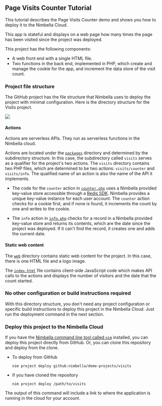 ## Page Visits Counter Tutorial

This tutorial describes the Page Visits Counter demo and shows you how to deploy it to the Nimbella Cloud.

This app is stateful and displays on a web page how many times the page has been visited since the project was deployed.

This project has the following components:

- A web front end with a single HTML file.
- Two functions in the back end, implemented in PHP, which create and manage the cookie for the app, and increment the data store of the visit count.

### Project file structure

The GitHub project has the file structure that Nimbella uses to deploy the project with minimal configuration. Here is the directory structure for the Visits project.

![](../images/visitstutorial-cc3f0c43.svg)

#### Actions

Actions are serverless APIs. They run as serverless functions in the Nimbella cloud.

Actions are located under the [`packages`](./packages/visits) directory and determined by the subdirectory structure. In this case, the subdirectory called `visits` serves as a qualifier for the project's two actions. The `visits` directory contains two PHP files, which are determined to be two actions: `visits/counter` and `visits/info`. The qualified name of an action is also the name of the API it implements.

- The code for the `counter` action in [`counter.php`](./packages/visits/counter.php) uses a Nimbella provided key-value store accessible through a [Redis SDK](https://redis.io). Nimbella provides a unique key-value instance for each user account. The `counter` action checks for a cookie first, and if none is found, it increments the count by one and writes to the cookie.

- The `info` action in [`info.php`](./packages/visits/info.php) checks for a record in a Nimbella provided key-value store and returns its contents, which are the date since the project was deployed. If it can't find the record, it creates one and adds the current date.

#### Static web content

The [`web`](./web) directory contains static web content for the project. In this case, there is one HTML file and a logo image.

The [`index.html`](./web/index.html) file contains client-side JavaScript code which makes API calls to the actions and displays the number of visitors and the date that the count started.

### No other configuration or build instructions required

With this directory structure, you don't need any project  configuration or specific build instructions to deploy this project in the Nimbella Cloud. Just run the deployment command in the next section.

### Deploy this project to the Nimbella Cloud

If you have the [Nimbella command line tool called `nim`](https://nimbella.io/downloads/nim/nim.html#install-the-nimbella-command-line-tool-nim) installed, you can deploy this project directly from GitHub. Or, you can clone this repository and deploy from the clone.

- To deploy from GitHub

  `nim project deploy github:nimbella/demo-projects/visits`

- If you have cloned the repository

  `nim project deploy /path/to/visits`

The output of this command will include a link to where the application is running in the cloud for your account.
